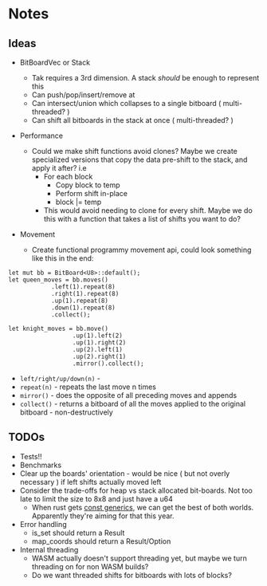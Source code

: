 # Notes

## Ideas
- BitBoardVec or Stack
  - Tak requires a 3rd dimension. A stack *should* be enough to represent this
  - Can push/pop/insert/remove at
  - Can intersect/union which collapses to a single bitboard ( multi-threaded? )
  - Can shift all bitboards in the stack at once ( multi-threaded? )


- Performance
  - Could we make shift functions avoid clones? Maybe we create specialized versions that copy the data pre-shift to the stack, and apply it after? i.e
    - For each block
      - Copy block to temp
      - Perform shift in-place
      - block |= temp
    - This would avoid needing to clone for every shift. Maybe we do this with a function that takes a list of shifts you want to do?

- Movement
  - Create functional programmy movement api, could look something like this in the end:

```
let mut bb = BitBoard<U8>::default();
let queen_moves = bb.moves()
            .left(1).repeat(8)
            .right(1).repeat(8)
            .up(1).repeat(8)
            .down(1).repeat(8)
            .collect();

let knight_moves = bb.move()
                  .up(1).left(2)
                  .up(1).right(2)
                  .up(2).left(1)
                  .up(2).right(1)
                  .mirror().collect();
```
  
  - `left/right/up/down(n)` - 
  - `repeat(n)` - repeats the last move n times
  - `mirror()` - does the opposite of all preceding moves and appends
  - `collect()` - returns a bitboard of all the moves applied to the original bitboard - non-destructively

## TODOs

- Tests!!
- Benchmarks
- Clear up the boards' orientation - would be nice ( but not overly necessary ) if left shifts actually moved left
- Consider the trade-offs for heap vs stack allocated bit-boards. Not too late to limit the size to 8x8 and just have a u64 
  - When rust gets [const generics](https://github.com/rust-lang/rust/issues/44580), we can get the best of both worlds. Apparently they're aiming for that this year.
- Error handling
  -  is_set should return a Result
  -  map_coords should return a Result/Option
-  Internal threading 
   -  WASM actually doesn't support threading yet, but maybe we turn threading on for non WASM builds?
   -  Do we want threaded shifts for bitboards with lots of blocks?

